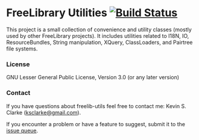# FreeLibrary Utilities [![Build Status](https://travis-ci.org/ksclarke/freelib-utils.png?branch=master)](https://travis-ci.org/ksclarke/freelib-utils)

This project is a small collection of convenience and utility classes (mostly used by other FreeLibrary projects). It includes utilities related to I18N, IO, ResourceBundles, String manipulation, XQuery, ClassLoaders, and Pairtree file systems.

### License

GNU Lesser General Public License, Version 3.0 (or any later version)

### Contact

If you have questions about freelib-utils feel free to contact me: Kevin S. Clarke (ksclarke@gmail.com).

If you encounter a problem or have a feature to suggest, submit it to the [issue queue](https://github.com/ksclarke/freelib-utils/issues "GitHub Issue Queue").
